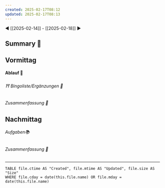 ```yaml
---
created: 2025-02-17T08:12
updated: 2025-02-17T08:13
---
```

◀ [[2025-02-14]] - [[2025-02-18]] ▶
## Summary 🦚
## Vormittag
#### Ablauf 🧭
###### ⛩ Bingoliste/Ergänzungen 🐾
###### Zusammenfassung 🦚 

## Nachmittag
###### Aufgaben📚
###### Zusammenfassung 🦚 

---
```dataview
TABLE file.ctime AS "Created", file.mtime AS "Updated", file.size AS "Size" 
WHERE file.cday = date(this.file.name) OR file.mday = date(this.file.name) 
```
